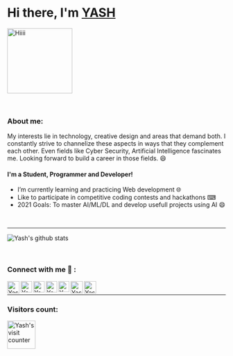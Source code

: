 # Hi there, I'm [YASH](https://github.com/YASHBRO)
<p align-"center">
<img class="centrer" src="https://sdk.bitmoji.com/render/panel/2af24209-ea90-4912-9223-4c54c650559a-23c927d9-4799-4bc6-9129-0d51a8a995de-v1.png?transparent=1&palette=1" width="150px" alt="Hiiii"> 
</p>


<br/>

### About me:

My interests lie in technology, creative design and areas that demand both. I constantly strive to channelize these aspects in ways that they complement each other. Even fields like Cyber Security, Artificial Intelligence fascinates me. Looking forward to build a career in those fields. 😄

#### I'm a Student, Programmer and Developer!
- I’m currently learning and practicing Web development 🌐
- Like to participate in competitive coding contests and hackathons ⌨
- 2021 Goals: To master AI/ML/DL and develop usefull projects using AI 😄
<br />

---------------------

<p>
<img align="center" src="https://github-readme-stats.vercel.app/api?username=YASHBRO&show_icons=true&include_all_commits=true&theme=tokyonight" alt="Yash's github stats" />
</p>

<br/>

### Connect with me 🤝 :
[<img align="left" alt="Yash's LinkedIn" width="28px" src="https://img.icons8.com/ios-glyphs/120/4a90e2/linkedin.png" >][linkedin]
[<img align="left" alt="Yash's LinkedIn" width="26px" src="https://img.icons8.com/ios-glyphs/120/4a90e2/twitter.png" >][twitter]
[<img align="left" alt="Yash's LinkedIn" width="26px" src="https://img.icons8.com/ios-filled/150/4a90e2/facebook--v1.png" >][facebook] 
[<img align="left" alt="Yash's Instagram" width="26px" src="https://img.icons8.com/ios-glyphs/120/4a90e2/instagram-new.png" >][instagram]
[<img align="left" alt="Yash's Snapchat" width="25px" src="https://img.icons8.com/ios-filled/30/4a90e2/snapchat.png" >][snapchat]
[<img align="left" alt="Yash's DEV Profile" width="28px" src="https://img.icons8.com/windows/128/4a90e2/dev.png" >][dev]
[<img align="left" alt="Yash's Discord Server" width="28px" src="https://img.icons8.com/ios-filled/150/4a90e2/discord-logo.png" >][discord]


<br/>


---------------------



### Visitors count:

<div align='left'><a><img src='http://www.hit-counts.com/counter.php?t=MTQ1MjM0Nw==' border='0' alt="Yash's visit counter" width="65px"></a>

[instagram]: https://www.instagram.com/yash__joglekar "My Instagram profile"
[twitter]: https://twitter.com/yash__joglekar "My twiiter account"
[facebook]: https://www.facebook.com/yash.joglekar.1220 "My facebook profile"
[linkedin]: https://www.linkedin.com/in/yash-joglekar-08a4161b4/ "My LinkedIn profile"
[discord]: https://discord.gg/hUVNsxC "My Discord Server"
[snapchat]: https://www.snapchat.com/add/yashjoglekar "My Snapchat profile"
[dev]: https://dev.to/yashbro "My Dev's profile"
